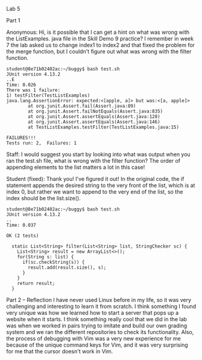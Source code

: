 Lab 5


Part 1


Anonymous:
Hi, is it possible that I can get a hint on what was wrong with the ListExamples. java file in the Skill Demo 9 practice? I remember in week 7 the lab asked us to change index1 to index2 and that fixed the problem for the merge function, but I couldn't figure out what was wrong with the filter function.

```
student@8e71b02402ac:~/buggy$ bash test.sh
JUnit version 4.13.2
..E
Time: 0.026
There was 1 failure:
1) testFilter(TestListExamples)
java.lang.AssertionError: expected:<[apple, a]> but was:<[a, apple]>
        at org.junit.Assert.fail(Assert.java:89)
        at org.junit.Assert.failNotEquals(Assert.java:835)
        at org.junit.Assert.assertEquals(Assert.java:120)
        at org.junit.Assert.assertEquals(Assert.java:146)
        at TestListExamples.testFilter(TestListExamples.java:15)

FAILURES!!!
Tests run: 2,  Failures: 1
```
Staff:
I would suggest you start by looking into what was output when you ran the test.sh file, what is wrong with the filter function? The order of appending elements to the list matters a lot in this case!

Student (fixed):
Thank you! I've figured it out! In the original code, the if statement appends the desired string to the very front of the list, which is at index 0, but rather we want to append to the very end of the list, so the index should be the list.size().

```
student@8e71b02402ac:~/buggy$ bash test.sh
JUnit version 4.13.2
..
Time: 0.037

OK (2 tests)
```
```
  static List<String> filter(List<String> list, StringChecker sc) {
    List<String> result = new ArrayList<>();
    for(String s: list) {
      if(sc.checkString(s)) {
        result.add(result.size(), s);
      }
    }
    return result;
  }
```

Part 2 – Reflection
I have never used Linux before in my life, so it was very challenging and interesting to learn it from scratch. I think something I found very unique was how we learned how to start a server that pops up a website when it starts. I think something really cool that we did in the lab was when we worked in pairs trying to imitate and build our own grading system and we ran the different repositories to check its functionality. Also, the process of debugging with Vim was a very new experience for me because of the unique command keys for Vim, and it was very surprising for me that the cursor doesn't work in Vim. 

